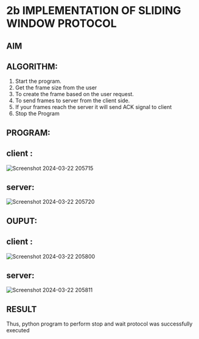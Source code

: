 # 2b IMPLEMENTATION OF SLIDING WINDOW PROTOCOL
## AIM
## ALGORITHM:
1. Start the program.
2. Get the frame size from the user
3. To create the frame based on the user request.
4. To send frames to server from the client side.
5. If your frames reach the server it will send ACK signal to client
6. Stop the Program
## PROGRAM:
## client :
![Screenshot 2024-03-22 205715](https://github.com/Lakshmi-v-Priya/2b_SLIDING_WINDOW_PROTOCOL/assets/151720706/64e371bb-fa76-443c-8994-d1dfedf48acc)

## server:
![Screenshot 2024-03-22 205720](https://github.com/Lakshmi-v-Priya/2b_SLIDING_WINDOW_PROTOCOL/assets/151720706/5184b314-8bbb-4a17-822d-9be02c8a0b29)

## OUPUT:
## client :
![Screenshot 2024-03-22 205800](https://github.com/Lakshmi-v-Priya/2b_SLIDING_WINDOW_PROTOCOL/assets/151720706/b681befe-6701-40d2-82f7-85224b2c5b99)

## server:
![Screenshot 2024-03-22 205811](https://github.com/Lakshmi-v-Priya/2b_SLIDING_WINDOW_PROTOCOL/assets/151720706/34b90e9c-7a8c-4bb3-9758-4c47a3c61167)


## RESULT
Thus, python program to perform stop and wait protocol was successfully executed
